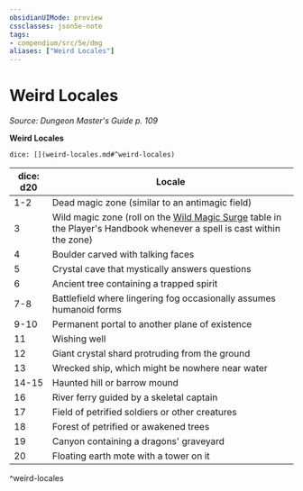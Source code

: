```yaml
---
obsidianUIMode: preview
cssclasses: json5e-note
tags:
- compendium/src/5e/dmg
aliases: ["Weird Locales"]
---
```

# Weird Locales
*Source: Dungeon Master's Guide p. 109* 

**Weird Locales**

`dice: [](weird-locales.md#^weird-locales)`

| dice: d20 | Locale |
|-----------|--------|
| 1-2 | Dead magic zone (similar to an antimagic field) |
| 3 | Wild magic zone (roll on the [Wild Magic Surge](2-Mechanics/CLI/tables/wild-magic-surge.md) table in the Player's Handbook whenever a spell is cast within the zone) |
| 4 | Boulder carved with talking faces |
| 5 | Crystal cave that mystically answers questions |
| 6 | Ancient tree containing a trapped spirit |
| 7-8 | Battlefield where lingering fog occasionally assumes humanoid forms |
| 9-10 | Permanent portal to another plane of existence |
| 11 | Wishing well |
| 12 | Giant crystal shard protruding from the ground |
| 13 | Wrecked ship, which might be nowhere near water |
| 14-15 | Haunted hill or barrow mound |
| 16 | River ferry guided by a skeletal captain |
| 17 | Field of petrified soldiers or other creatures |
| 18 | Forest of petrified or awakened trees |
| 19 | Canyon containing a dragons' graveyard |
| 20 | Floating earth mote with a tower on it |
^weird-locales